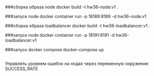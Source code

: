 ###сборка образа node
docker build -t hw36-node:v1 .

###запуск node
docker container run -p 18189:8189 -d hw36-node:v1

###сборка образа loadbalancer
docker build -t hw36-loadbalancer:v1 .

###запуск node
docker container run -p 18191:8191 -d hw36-loadbalancer:v1

###запуск docker compose
docker-compose up

##
Управлять уровнем ошибок на нодах через переменную окружения SUCCESS_RATE